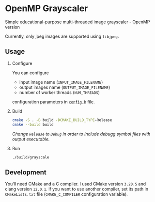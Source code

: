 # OpenMP Grayscaler

Simple educational-purpose multi-threaded image grayscaler - OpenMP version

Currently, only jpeg images are supported using `libjpeg`.

## Usage

1. Configure

   You can configure

      - input image name (`INPUT_IMAGE_FILENAME`)
      - output images name (`OUTPUT_IMAGE_FILENAME`)
      - number of worker threads (`NUM_THREADS`)

   configuration parameters in [`config.h`](/config.h) file.

2. Build

   ```sh
   cmake -S . -B build -DCMAKE_BUILD_TYPE=Release
   cmake --build build
   ```

   _Change `Release` to `Debug` in order to include debugg symbol files with output executable._

3. Run

   ```sh
   ./build/grayscale
   ```

## Development

You'll need CMake and a C compiler. I used CMake version `3.20.5` and clang version `12.0.1`.
If you want to use another compiler, set its path in `CMakeLists.txt` file (`CMAKE_C_COMPILER` configuration variable).
